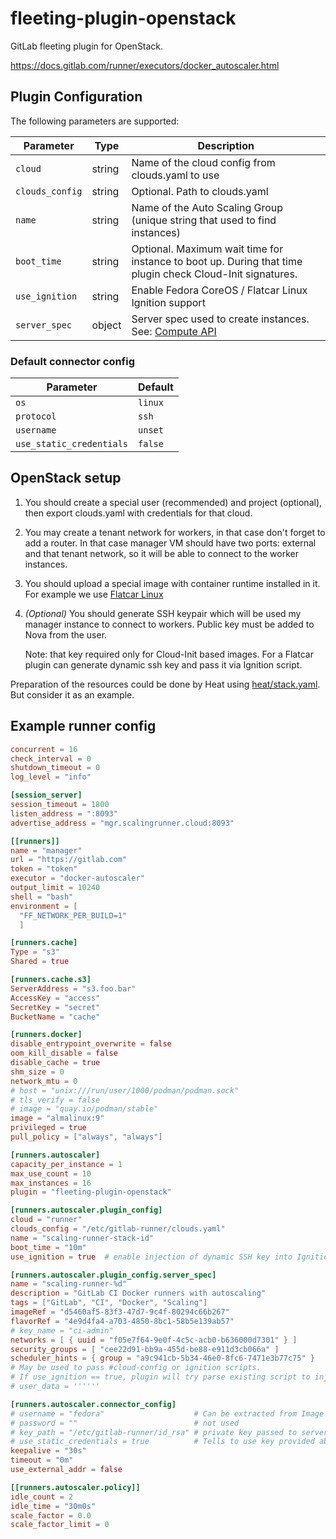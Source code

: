 fleeting-plugin-openstack
=========================

GitLab fleeting plugin for OpenStack.

https://docs.gitlab.com/runner/executors/docker_autoscaler.html


Plugin Configuration
--------------------

The following parameters are supported:

| Parameter             | Type   | Description |
|-----------------------|--------|-------------|
| `cloud`               | string | Name of the cloud config from clouds.yaml to use |
| `clouds_config`       | string | Optional. Path to clouds.yaml |
| `name`                | string | Name of the Auto Scaling Group (unique string that used to find instances) |
| `boot_time`           | string | Optional. Maximum wait time for instance to boot up. During that time plugin check Cloud-Init signatures. |
| `use_ignition`        | string | Enable Fedora CoreOS / Flatcar Linux Ignition support |
| `server_spec`         | object | Server spec used to create instances. See: [Compute API](https://docs.openstack.org/api-ref/compute/#create-server) |


### Default connector config

| Parameter                | Default  |
|--------------------------|----------|
| `os`                     | `linux`  |
| `protocol`               | `ssh`    |
| `username`               | `unset`  |
| `use_static_credentials` | `false`  |


OpenStack setup
---------------

1. You should create a special user (recommended) and project (optional),
   then export clouds.yaml with credentials for that cloud.

2. You may create a tenant network for workers, in that case don't forget to add a router.
   In that case manager VM should have two ports: external and that tenant network,
   so it will be able to connect to the worker instances.

3. You should upload a special image with container runtime installed in it.
   For example we use [Flatcar Linux](https://stable.release.flatcar-linux.net/amd64-usr/current/)

4. *(Optional)* You should generate SSH keypair which will be used my manager instance to connect to workers.
   Public key must be added to Nova from the user.

   Note: that key required only for Cloud-Init based images. For a Flatcar plugin can generate dynamic ssh key and pass it via Ignition script.

Preparation of the resources could be done by Heat using [heat/stack.yaml](heat/stack.yaml).
But consider it as an example.


Example runner config
---------------------
```toml
concurrent = 16
check_interval = 0
shutdown_timeout = 0
log_level = "info"

[session_server]
session_timeout = 1800
listen_address = ":8093"
advertise_address = "mgr.scalingrunner.cloud:8093"

[[runners]]
name = "manager"
url = "https://gitlab.com"
token = "token"
executor = "docker-autoscaler"
output_limit = 10240
shell = "bash"
environment = [
  "FF_NETWORK_PER_BUILD=1"
  ]

[runners.cache]
Type = "s3"
Shared = true

[runners.cache.s3]
ServerAddress = "s3.foo.bar"
AccessKey = "access"
SecretKey = "secret"
BucketName = "cache"

[runners.docker]
disable_entrypoint_overwrite = false
oom_kill_disable = false
disable_cache = true
shm_size = 0
network_mtu = 0
# host = "unix:///run/user/1000/podman/podman.sock"
# tls_verify = false
# image = "quay.io/podman/stable"
image = "almalinux:9"
privileged = true
pull_policy = ["always", "always"]

[runners.autoscaler]
capacity_per_instance = 1
max_use_count = 10
max_instances = 16
plugin = "fleeting-plugin-openstack"

[runners.autoscaler.plugin_config]
cloud = "runner"
clouds_config = "/etc/gitlab-runner/clouds.yaml"
name = "scaling-runner-stack-id"
boot_time = "10m"
use_ignition = true  # enable injection of dynamic SSH key into Ignition config

[runners.autoscaler.plugin_config.server_spec]
name = "scaling-runner-%d"                                               # %d replaced with instance index
description = "GitLab CI Docker runners with autoscaling"
tags = ["GitLab", "CI", "Docker", "Scaling"]
imageRef = "d5460af5-83f3-47d7-9c4f-80294c66b267"                       # Flatcar Linux
flavorRef = "4e9d4fa4-a703-4850-8bc1-58b5e139ab57"                      # xlarge flavor
# key_name = "ci-admin"                                                 # SSH public key for worker nodes
networks = [ { uuid = "f05e7f64-9e0f-4c5c-acb0-b636000d7301" } ]        # tenant network
security_groups = [ "cee22d91-bb9a-455d-be88-e911d3cb066a" ]            # allow SSH ingress from tenant network
scheduler_hints = { group = "a9c941cb-5b34-46e0-8fc6-7471e3b77c75" }    # [Soft-]Anti-Affinity group
# May be used to pass #cloud-config or ignition scripts.
# If use_ignition == true, plugin will try parse existing script to inject passwd.users entry.
# user_data = ''''''

[runners.autoscaler.connector_config]
# username = "fedora"                    # Can be extracted from Image metadata os_admin_user
# password = ""                          # not used
# key_path = "/etc/gitlab-runner/id_rsa" # private key passed to server_spec.key_name. Required in cloud-init mode, optional for Ignition.
# use_static_credentials = true          # Tells to use key provided above.
keepalive = "30s"
timeout = "0m"
use_external_addr = false

[[runners.autoscaler.policy]]
idle_count = 2
idle_time = "30m0s"
scale_factor = 0.0
scale_factor_limit = 0
```
